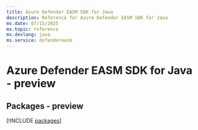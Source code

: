 ```yaml
---
title: Azure Defender EASM SDK for Java
description: Reference for Azure Defender EASM SDK for Java
ms.date: 07/15/2025
ms.topic: reference
ms.devlang: java
ms.service: defendereasm
---
```

# Azure Defender EASM SDK for Java - preview
## Packages - preview
[!INCLUDE [packages](defender-easm-index.md)]